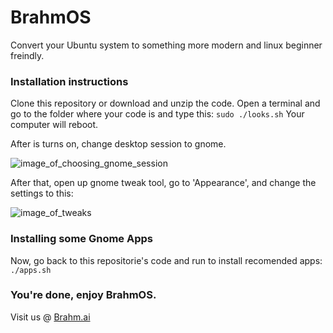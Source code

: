 # BrahmOS
Convert your Ubuntu system to something more modern and linux beginner freindly.


### Installation instructions 

Clone this repository or download and unzip the code.
Open a terminal and go to the folder where your code is and type this: 
`sudo ./looks.sh`
Your computer will reboot.

After is turns on, change desktop session to gnome.

 
![image_of_choosing_gnome_session](http://brahm.ai/IMG_20210508_113100.jpg "Gnome session")

After that, open up gnome tweak tool, go to 'Appearance', and change the settings to this: 

![image_of_tweaks](http://brahm.ai/Screenshot%20from%202021-05-08%2011-52-02.png "Tweaks settings")

### Installing some Gnome Apps

Now, go back to this repositorie's code and run to install recomended apps:
`./apps.sh`


### You're done, enjoy BrahmOS.
Visit us @ [Brahm.ai](http://brahm.ai)
